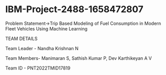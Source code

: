 # IBM-Project-2488-1658472807
Problem Statement->Trip Based Modeling of Fuel Consumption in Modern Fleet Vehicles Using Machine Learning

TEAM DETAILS

Team Leader - Nandha Krishnan N

Team Members- 
  Manimaran S,
  Sathish Kumar P,
  Dev Karthikeyan A V

Team ID - PNT2022TMID17819
